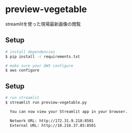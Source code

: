 # preview-vegetable
streamlitを使った現場最新画像の閲覧


## Setup

```bash
# install dependencies
$ pip install -r requirements.txt

# make sure your AWS configure
$ aws configure
```

## Setup

```bash
# run streamlit
$ streamlit run preview-vegetable.py

  You can now view your Streamlit app in your browser.

  Network URL: http://172.31.9.218:8501
  External URL: http://18.216.37.85:8501
```
